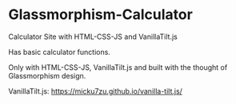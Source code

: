 # Glassmorphism-Calculator
Calculator Site with HTML-CSS-JS and VanillaTilt.js


Has basic calculator functions.
 
Only with HTML-CSS-JS, VanillaTilt.js and built with the thought of Glassmorphism design.


VanillaTilt.js:
https://micku7zu.github.io/vanilla-tilt.js/
